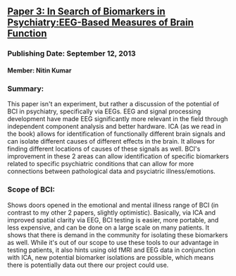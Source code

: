 ## [Paper 3: In Search of Biomarkers in Psychiatry:EEG-Based Measures of Brain Function](http://onlinelibrary.wiley.com/doi/10.1002/ajmg.b.32208/epdf)
### Publishing Date: September 12, 2013
#### Member: Nitin Kumar

### Summary:
This paper isn't an experiment, but rather a discussion of the potential of BCI in psychiatry, specifically via EEGs. EEG and signal processing development have made EEG significantly more relevant in the field through independent component analysis and better hardware. ICA (as we read in the book) allows for identification of functionally different brain signals and can isolate different causes of different effects in the brain. It allows for finding different locations of causes of these signals as well. BCI's improvement in these 2 areas can allow identification of specific biomarkers related to specific psychiatric conditions that can allow for more connections between pathological data and psyciatric illness/emotions.

### Scope of BCI:
Shows doors opened in the emotional and mental illness range of BCI (in contrast to my other 2 papers, slightly optimistic). Basically, via ICA and improved spatial clarity via EEG, BCI testing is easier, more portable, and less expensive, and can be done on a large scale on many patients. It shows that there is demand in the community for isolating these biomarkers as well. While it's out of our scope to use these tools to our advantage in testing patients, it also hints using old fMRI and EEG data in conjunction with ICA, new potential biomarker isolations are possible, which means there is potentially data out there our project could use.